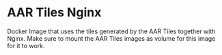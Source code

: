 # AAR Tiles Nginx

Docker Image that uses the tiles generated by the AAR Tiles together with Nginx.
Make sure to mount the AAR Tiles images as volume for this image for it to work.
